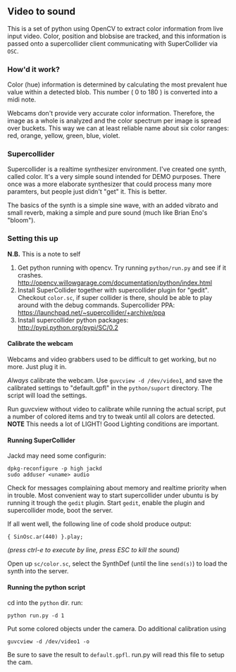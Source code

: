 ## Video to sound

This is a set of python using OpenCV to extract color information from live input video.
Color, position and blobsise are tracked, and this information is passed onto a supercollider
client communicating with SuperCollider via `OSC`.

### How'd it work?

Color (hue) information is determined by calculating the most prevalent hue value within a
detected blob. This number ( 0 to 180 ) is converted into a midi note.

Webcams don't provide very accurate color information. Therefore, the image as a whole is
analyzed and the color spectrum per image is spread over buckets. This way we can at least
reliable name about six color ranges: red, orange, yellow, green, blue, violet.

### Supercollider

Supercollider is a realtime synthesizer environment. I've created one synth, called color.
It's a very simple sound intended for DEMO purposes. There once was a more elaborate synthesizer
that could process many more paramters, but people just didn't "get" it. This is better.

The basics of the synth is a simple sine wave, with an added vibrato and small reverb, making
a simple and pure sound (much like Brian Eno's "bloom").

### Setting this up

__N.B.__ This is a note to self

1. Get python running with opencv. Try running `python/run.py` and see if it crashes. http://opencv.willowgarage.com/documentation/python/index.html
1. Install SuperCollider together with supercollider plugin for "gedit". Checkout `color.sc`, if super collider is there, should be able to play around with the debug commands. Supercollider PPA: https://launchpad.net/~supercollider/+archive/ppa
1. Install supercollider python packages: http://pypi.python.org/pypi/SC/0.2

#### Calibrate the webcam

Webcams and video grabbers used to be difficult to get working, but no more. Just plug it in.

*Always* calibrate the webcam. Use `guvcview -d /dev/video1`, and save the calibrated settings
to "default.gpfl" in the `python/suport` directory. The script will load the settings.

Run guvcview without video to calibrate while running the actual script, put a number of colored
items and try to tweak until all colors are detected. __NOTE__ This needs a lot of LIGHT! Good
Lighting conditions are important.

#### Running SuperCollider

Jackd may need some configurin:

    dpkg-reconfigure -p high jackd
    sudo adduser <uname> audio

Check for messages complaining about memory and realtime priority when in trouble.
Most convenient way to start supercollider under ubuntu is by running it trough the `gedit`
plugin. Start `gedit`, enable the plugin and supercollider mode, boot the server.

If all went well, the following line of code shold produce output:

    { SinOsc.ar(440) }.play;

_(press ctrl-e to execute by line, press ESC to kill the sound)_

Open up `sc/color.sc`, select the SynthDef (until the line `send(s)`) to load the synth into
the server.

#### Running the python script

cd into the `python` dir. run:

    python run.py -d 1

Put some colored objects under the camera. Do additional calibration using

    guvcview -d /dev/video1 -o

Be sure to save the result to `default.gpfl`. run.py will read this file to setup the cam.


